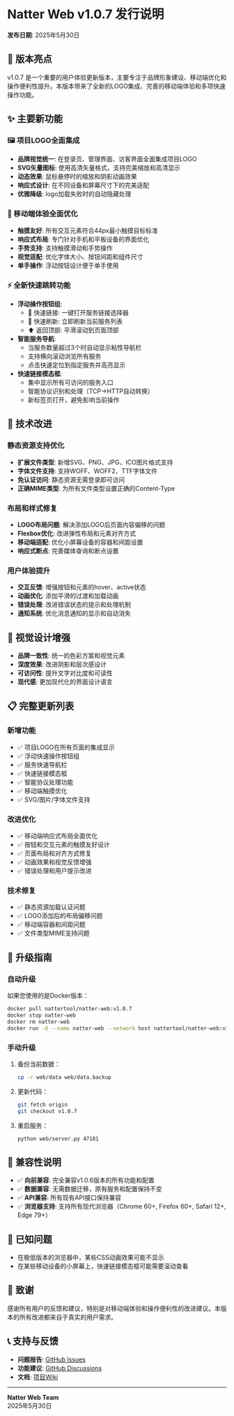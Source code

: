 # Natter Web v1.0.7 发行说明

**发布日期**: 2025年5月30日

## 🎉 版本亮点

v1.0.7 是一个重要的用户体验更新版本，主要专注于品牌形象建设、移动端优化和操作便利性提升。本版本带来了全新的LOGO集成、完善的移动端体验和多项快速操作功能。

## ✨ 主要新功能

### 🖼️ 项目LOGO全面集成

- **品牌视觉统一**: 在登录页、管理界面、访客界面全面集成项目LOGO
- **SVG矢量图标**: 使用高清矢量格式，支持完美缩放和高清显示
- **动态效果**: 鼠标悬停时的缩放和阴影动画效果
- **响应式设计**: 在不同设备和屏幕尺寸下的完美适配
- **优雅降级**: logo加载失败时的自动隐藏处理

### 📱 移动端体验全面优化

- **触摸友好**: 所有交互元素符合44px最小触摸目标标准
- **响应式布局**: 专门针对手机和平板设备的界面优化
- **手势支持**: 支持触摸滑动和手势操作
- **视觉适配**: 优化字体大小、按钮间距和组件尺寸
- **单手操作**: 浮动按钮设计便于单手使用

### ⚡ 全新快速跳转功能

- **浮动操作按钮组**:
  - 🔗 快速链接: 一键打开服务链接选择器
  - 🔄 快速刷新: 立即刷新当前服务列表
  - ⬆️ 返回顶部: 平滑滚动到页面顶部
- **智能服务导航**:
  - 当服务数量超过3个时自动显示粘性导航栏
  - 支持横向滚动浏览所有服务
  - 点击快速定位到指定服务并高亮显示
- **快速链接模态框**:
  - 集中显示所有可访问的服务入口
  - 智能协议识别和处理（TCP→HTTP自动转换）
  - 新标签页打开，避免影响当前操作

## 🔧 技术改进

### 静态资源支持优化

- **扩展文件类型**: 新增SVG、PNG、JPG、ICO图片格式支持
- **字体文件支持**: 支持WOFF、WOFF2、TTF字体文件
- **免认证访问**: 静态资源无需登录即可访问
- **正确MIME类型**: 为所有文件类型设置正确的Content-Type

### 布局和样式修复

- **LOGO布局问题**: 解决添加LOGO后页面内容偏移的问题
- **Flexbox优化**: 改进弹性布局和元素对齐方式
- **移动端适配**: 优化小屏幕设备的容器和间距设置
- **响应式断点**: 完善媒体查询和断点设置

### 用户体验提升

- **交互反馈**: 增强按钮和元素的hover、active状态
- **动画优化**: 添加平滑的过渡和加载动画
- **错误处理**: 改进错误状态的提示和处理机制
- **通知系统**: 优化消息通知的显示和自动消失

## 🎨 视觉设计增强

- **品牌一致性**: 统一的色彩方案和视觉元素
- **深度效果**: 改进阴影和层次感设计
- **可访问性**: 提升文字对比度和可读性
- **现代感**: 更加现代化的界面设计语言

## 📋 完整更新列表

### 新增功能

- ✅ 项目LOGO在所有页面的集成显示
- ✅ 浮动快速操作按钮组
- ✅ 服务快速导航栏
- ✅ 快速链接模态框
- ✅ 智能协议处理功能
- ✅ 移动端触摸优化
- ✅ SVG/图片/字体文件支持

### 改进优化

- ✅ 移动端响应式布局全面优化
- ✅ 按钮和交互元素的触摸友好设计
- ✅ 页面布局和对齐方式修复
- ✅ 动画效果和视觉反馈增强
- ✅ 错误处理和用户提示改进

### 技术修复

- ✅ 静态资源加载认证问题
- ✅ LOGO添加后的布局偏移问题
- ✅ 移动端容器和间距问题
- ✅ 文件类型MIME支持问题

## 🚀 升级指南

### 自动升级

如果您使用的是Docker版本：

```bash
docker pull nattertool/natter-web:v1.0.7
docker stop natter-web
docker rm natter-web
docker run -d --name natter-web --network host nattertool/natter-web:v1.0.7
```

### 手动升级

1. 备份当前数据：

   ```bash
   cp -r web/data web/data.backup
   ```

2. 更新代码：

   ```bash
   git fetch origin
   git checkout v1.0.7
   ```

3. 重启服务：

   ```bash
   python web/server.py 47181
   ```

## 🔄 兼容性说明

- ✅ **向前兼容**: 完全兼容v1.0.6版本的所有功能和配置
- ✅ **数据兼容**: 无需数据迁移，原有服务和配置保持不变
- ✅ **API兼容**: 所有现有API接口保持兼容
- ✅ **浏览器支持**: 支持所有现代浏览器（Chrome 60+, Firefox 60+, Safari 12+, Edge 79+）

## 🐛 已知问题

- 在极低版本的浏览器中，某些CSS动画效果可能不显示
- 在某些移动设备的小屏幕上，快速链接模态框可能需要滚动查看

## 🙏 致谢

感谢所有用户的反馈和建议，特别是对移动端体验和操作便利性的改进建议。本版本的所有改进都来自于真实的用户需求。

## 📞 支持与反馈

- **问题报告**: [GitHub Issues](https://github.com/your-repo/natter-web/issues)
- **功能建议**: [GitHub Discussions](https://github.com/your-repo/natter-web/discussions)
- **文档**: [项目Wiki](https://github.com/your-repo/natter-web/wiki)

---

**Natter Web Team**  
2025年5月30日
